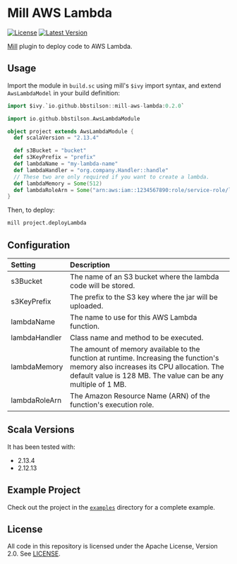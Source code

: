 # Mill AWS Lambda

<!-- [![Build Status](https://api.travis-ci.org/bbstilson/mill-aws-lambda.svg)](https://travis-ci.org/bbstilson/mill-aws-lambda) -->
[![License](https://img.shields.io/github/license/bbstilson/mill-aws-lambda.svg)](https://opensource.org/licenses/Apache-2.0)
[![Latest Version](https://img.shields.io/maven-central/v/io.github.bbstilson/mill-aws-lambda_2.13.svg)](http://search.maven.org/#search%7Cga%7C1%7Cg%3A%22io.github.bbstilson%22%20AND%20a%3A%22mill-aws-lambda_2.13%22)


[Mill](http://www.lihaoyi.com/mill/) plugin to deploy code to AWS Lambda.

## Usage

Import the module in `build.sc` using mill's `$ivy` import syntax, and extend `AwsLambdaModel` in your build definition:

```scala
import $ivy.`io.github.bbstilson::mill-aws-lambda:0.2.0`

import io.github.bbstilson.AwsLambdaModule

object project extends AwsLambdaModule {
  def scalaVersion = "2.13.4"

  def s3Bucket = "bucket"
  def s3KeyPrefix = "prefix"
  def lambdaName = "my-lambda-name"
  def lambdaHandler = "org.company.Handler::handle"
  // These two are only required if you want to create a lambda.
  def lambdaMemory = Some(512)
  def lambdaRoleArn = Some("arn:aws:iam::1234567890:role/service-role/lambda-role")
}
```

Then, to deploy:

```bash
mill project.deployLambda
```

## Configuration

| Setting  | Description |
|:----------|:---------------|
| s3Bucket | The name of an S3 bucket where the lambda code will be stored. |
| s3KeyPrefix | The prefix to the S3 key where the jar will be uploaded. |
| lambdaName | The name to use for this AWS Lambda function. |
| lambdaHandler | Class name and method to be executed. |
| lambdaMemory | The amount of memory available to the function at runtime. Increasing the function's memory also increases its CPU allocation. The default value is 128 MB. The value can be any multiple of 1 MB. |
| lambdaRoleArn | The Amazon Resource Name (ARN) of the function's execution role. |

## Scala Versions

It has been tested with:

* 2.13.4
* 2.12.13

## Example Project

Check out the project in the [`examples`](./examples) directory for a complete example.

## License

All code in this repository is licensed under the Apache License, Version 2.0.  See [LICENSE](./LICENSE).
